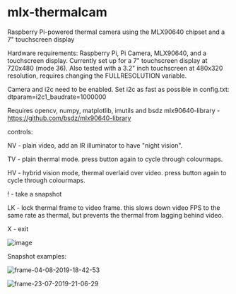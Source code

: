 # mlx-thermalcam
Raspberry Pi-powered thermal camera using the MLX90640 chipset and a 7" touchscreen display

Hardware requirements: Raspberry Pi, Pi Camera, MLX90640, and a touchscreen display. Currently set up for a 7" touchscreen display at 720x480 (mode 36). Also tested with a 3.2" inch touchscreen at 480x320 resolution, requires changing the FULLRESOLUTION variable.

Camera and i2c need to be enabled. Set i2c as fast as possible in config.txt: dtparam=i2c1_baudrate=1000000
 
Requires opencv, numpy, matplotlib, imutils and bsdz mlx90640-library - https://github.com/bsdz/mlx90640-library

controls:

NV - plain video, add an IR illuminator to have "night vision".

TV - plain thermal mode. press button again to cycle through colourmaps.

HV - hybrid vision mode, thermal overlaid over video. press button again to cycle through colourmaps.

! - take a snapshot

LK - lock thermal frame to video frame. this slows down video FPS to the same rate as thermal, but prevents the thermal from lagging behind video.

X - exit 

![image](https://user-images.githubusercontent.com/32528659/159824818-05c3bfaf-f209-4a35-a524-aad9a84466ef.png)

Snapshot examples:

![frame-04-08-2019-18-42-53](https://user-images.githubusercontent.com/32528659/159825746-f59620cd-198c-4667-b544-7520807ca22f.jpg)

![frame-23-07-2019-21-06-29](https://user-images.githubusercontent.com/32528659/159825857-c73778e4-cf05-4f2e-a2db-40d1bf106270.jpg)
